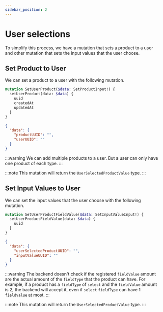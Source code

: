 ```yaml
---
sidebar_position: 2
---
```


# User selections

To simplify this process, we have a mutation that sets a product to a user and other mutation that sets the input values that the user choose.

## Set Product to User

We can set a product to a user with the following mutation.

```graphql
mutation SetUserProduct($data: SetProductInput!) {
  setUserProduct(data: $data) {
    uuid
    createdAt
    updatedAt
  }
}
```

```json
{
  "data": {
    "productUUID": "",
    "userUUID": ""
  }
}
```
:::warning
We can add multiple products to a user. But a user can only have one product of each type.
:::

:::note
This mutation will return the `UserSelectedProductValue` type.
:::



## Set Input Values to User

We can set the input values that the user choose with the following mutation.

```graphql
mutation SetUserProductFieldValue($data: SetInputValueInput!) {
  setUserProductFieldValue(data: $data) {
    uuid
  }
}
```

```json
{
  "data": {
	"userSelectedProductUUID": "",
	"inputValueUUID": ""
  }
}
```
:::warning
The backend doesn't check if the registered `fieldValue` amount are the actual amount of the `fieldType` that the product can have.
For example, if a product has a `fieldType` of `select` and the `fieldValue` amount is 2, the backend will accept it, even if `select` `fieldType` can have 1 `fieldValue` at most.
:::

:::note
This mutation will return the `UserSelectedProductValue` type.
:::
